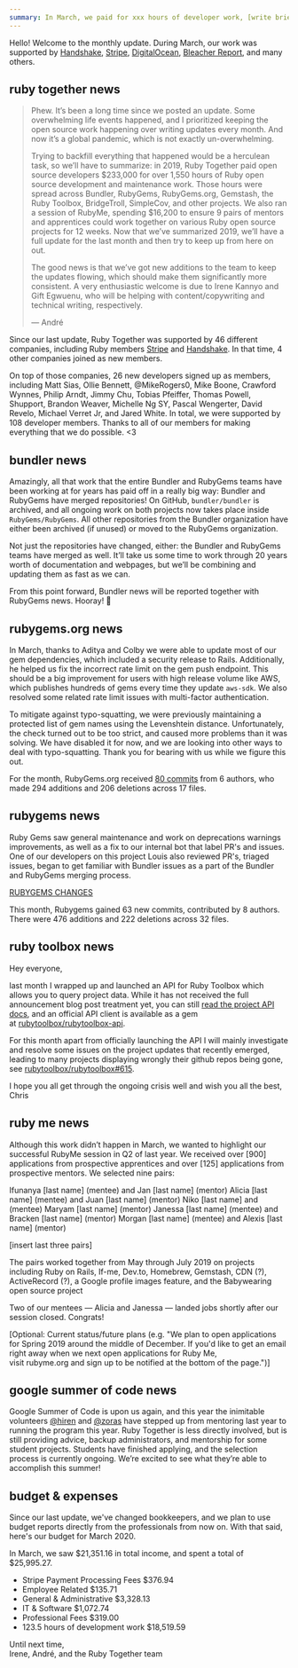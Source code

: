 ```yaml
---
summary: In March, we paid for xxx hours of developer work, [write brief summary of what we did during the month.]
---
```


Hello! Welcome to the monthly update. During March, our work was supported by [Handshake](https://handshake.org), [Stripe](https://stripe.com), [DigitalOcean](https://www.digitalocean.com), [Bleacher Report](http://www.bleacherreport.com), and many others.

## ruby together news

> Phew. It’s been a long time since we posted an update. Some overwhelming life events happened, and I prioritized keeping the open source work happening over writing updates every month. And now it’s a global pandemic, which is not exactly un-overwhelming.
>
> Trying to backfill everything that happened would be a herculean task, so we’ll have to summarize: in 2019, Ruby Together paid open source developers $233,000 for over 1,550 hours of Ruby open source development and maintenance work. Those hours were spread across Bundler, RubyGems, RubyGems.org, Gemstash, the Ruby Toolbox, BridgeTroll, SimpleCov, and other projects. We also ran a session of RubyMe, spending $16,200 to ensure 9 pairs of mentors and apprentices could work together on various Ruby open source projects for 12 weeks. Now that we’ve summarized 2019, we’ll have a full update for the last month and then try to keep up from here on out.
>
> The good news is that we’ve got new additions to the team to keep the updates flowing, which should make them significantly more consistent. A very enthusiastic welcome is due to Irene Kannyo and Gift Egwuenu, who will be helping with content/copywriting and technical writing, respectively.
>
> &mdash; André

Since our last update, Ruby Together was supported by 46 different companies, including Ruby members [Stripe](https://stripe.com) and [Handshake](https://handshake.org). In that time, 4 other companies joined as new members.

On top of those companies, 26 new developers signed up as members, including Matt Sias, Ollie Bennett, @MikeRogers0, Mike Boone, Crawford Wynnes, Philip Arndt, Jimmy Chu, Tobias Pfeiffer, Thomas Powell, Shupport, Brandon Weaver, Michelle Ng SY, Pascal Wengerter, David Revelo, Michael Verret Jr, and Jared White. In total, we were supported by 108 developer members. Thanks to all of our members for making everything that we do possible. &lt;3


## bundler news

Amazingly, all that work that the entire Bundler and RubyGems teams have been working at for years has paid off in a really big way: Bundler and RubyGems have merged repositories! On GitHub, `bundler/bundler` is archived, and all ongoing work on both projects now takes place inside `RubyGems/RubyGems`. All other repositories from the Bundler organization have either been archived (if unused) or moved to the RubyGems organization.

Not just the repositories have changed, either: the Bundler and RubyGems teams have merged as well. It’ll take us some time to work through 20 years worth of documentation and webpages, but we’ll be combining and updating them as fast as we can.

From this point forward, Bundler news will be reported together with RubyGems news. Hooray! 🎉


## rubygems.org news

In March, thanks to Aditya and Colby we were able to update most of our gem dependencies, which included a security release to Rails. Additionally, he helped us fix the incorrect rate limit on the gem push endpoint. This should be a big improvement for users with high release volume like AWS, which publishes hundreds of gems every time they update `aws-sdk`. We also resolved some related rate limit issues with multi-factor authentication.

To mitigate against typo-squatting, we were previously maintaining a protected list of gem names using the Levenshtein distance. Unfortunately, the check turned out to be too strict, and caused more problems than it was solving. We have disabled it for now, and we are looking into other ways to deal with typo-squatting. Thank you for bearing with us while we figure this out.

For the month, RubyGems.org received [80 commits](https://github.com/rubygems/rubygems.org/compare/master@%7B2020-03-01%7D...master@%7B2020-03-31%7D) from 6 authors, who made 294 additions and 206 deletions across 17 files.


## rubygems news

Ruby Gems saw general maintenance and work on deprecations warnings improvements, as well as a fix to our internal bot that label PR's and issues. One of our developers on this project Louis also reviewed PR's, triaged issues, began to get familiar with Bundler issues as a part of the Bundler and RubyGems merging process. 

[RUBYGEMS CHANGES](https://github.com/rubygems/rubygems/compare/master@%7B2019-07-01%7D...master@%7B2019-07-31%7D)

This month, Rubygems gained 63 new commits, contributed by 8 authors. There were 476 additions and 222 deletions across 32 files.






## ruby toolbox news

Hey everyone,

last month I wrapped up and launched an API for Ruby Toolbox which allows you to query project data. While it has not received the full announcement blog post treatment yet, you can still [read the project API docs](https://www.ruby-toolbox.com/pages/docs/api/projects), and an official API client is available as a gem at [rubytoolbox/rubytoolbox-api](https://github.com/rubytoolbox/rubytoolbox-api).

For this month apart from officially launching the API I will mainly investigate and resolve some issues on the project updates that recently emerged, leading to many projects displaying wrongly their github repos being gone, see [rubytoolbox/rubytoolbox#615](https://github.com/rubytoolbox/rubytoolbox/issues/615).

I hope you all get through the ongoing crisis well and wish you all the best,
Chris

## ruby me news

Although this work didn’t happen in March, we wanted to highlight our successful RubyMe session in Q2 of last year. We received over [900] applications from prospective apprentices and over [125] applications from prospective mentors. We selected nine pairs: 

Ifunanya [last name] (mentee) and Jan [last name] (mentor)
Alicia [last name] (mentee) and Juan [last name] (mentor) 
Niko [last name] and (mentee) Maryam [last name] (mentor)
Janessa [last name] (mentee) and Bracken [last name] (mentor)
Morgan [last name] (mentee) and Alexis [last name] (mentor)

[insert last three pairs] 

The pairs worked together from May through July 2019 on projects including Ruby on Rails, If-me, Dev.to, Homebrew, Gemstash, CDN (?), ActiveRecord (?), a Google profile images feature, and the Babywearing open source project  

Two of our mentees — Alicia and Janessa — landed jobs shortly after our session closed. Congrats!  

[Optional: Current status/future plans (e.g. "We plan to open applications for Spring 2019 around the middle of December. If you'd like to get an email right away when we next open applications for Ruby Me, visit rubyme.org and sign up to be notified at the bottom of the page.")]

## google summer of code news

Google Summer of Code is upon us again, and this year the inimitable volunteers [@hiren](https://github.com/hmistry) and [@zoras](https://github.com/zoras) have stepped up from mentoring last year to running the program this year. Ruby Together is less directly involved, but is still providing advice, backup administrators, and mentorship for some student projects. Students have finished applying, and the selection process is currently ongoing. We’re excited to see what they’re able to accomplish this summer!

## budget &amp; expenses

Since our last update, we've changed bookkeepers, and we plan to use budget reports directly from the professionals from now on. With that said, here's our budget for March 2020.

In March, we saw $21,351.16 in total income, and spent a total of $25,995.27.

* Stripe Payment Processing Fees $376.94
* Employee Related $135.71
* General & Administrative $3,328.13
* IT & Software $1,072.74
* Professional Fees	$319.00
* 123.5 hours of development work $18,519.59

Until next time,<br>
Irene, André, and the Ruby Together team

